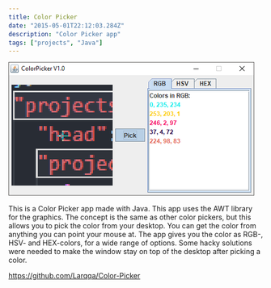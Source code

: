 ```yaml
---
title: Color Picker
date: "2015-05-01T22:12:03.284Z"
description: "Color Picker app"
tags: ["projects", "Java"]
---
```


![ColorPicker](./ColorPicker.png)

This is a Color Picker app made with Java. This app uses the AWT library for the graphics.
The concept is the same as other color pickers, but this allows you to pick the color from your desktop.
You can get the color from anything you can point your mouse at.
The app gives you the color as RGB-, HSV- and HEX-colors, for a wide range of options.
Some hacky solutions were needed to make the window stay on top of the desktop after picking a color.

https://github.com/Larqqa/Color-Picker